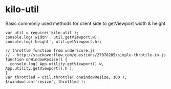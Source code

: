 # kilo-util

Basic commonly used methods for client side to getViewport width & height

    var util = require('kilo-util');
    console.log('width', util.getViewport.w);
    console.log('height', util.getViewport.h);
    
    // throttle function from underscore.js
    // - http://stackoverflow.com/questions/27078285/simple-throttle-in-js
    function onWindowResize() {
      console.log( App.utility.getViewport().w, App.utility.getViewport().h );
    }
    var throttled = util.throttle( onWindowResize, 100 );
    $(window).on('resize', throttled );
